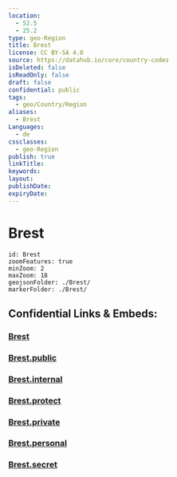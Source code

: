 ```yaml
---
location:
  - 52.5
  - 25.2
type: geo-Region
title: Brest
license: CC BY-SA 4.0
source: https://datahub.io/core/country-codes
isDeleted: false
isReadOnly: false
draft: false
confidential: public
tags:
  - geo/Country/Region
aliases:
  - Brest
Languages:
  - de
cssclasses:
  - geo-Region
publish: true
linkTitle:
keywords:
layout:
publishDate:
expiryDate:
---
```


# Brest

```leaflet
id: Brest
zoomFeatures: true 
minZoom: 2 
maxZoom: 18
geojsonFolder: ./Brest/
markerFolder: ./Brest/
```


## Confidential Links & Embeds: 

### [Brest](/_Standards/Earth/Continent/Europe/Europe~East/Belarus/Oblasts~Belarus/Brest.md) 

### [Brest.public](/_public/Earth/Continent/Europe/Europe~East/Belarus/Oblasts~Belarus/Brest.public.md) 

### [Brest.internal](/_internal/Earth/Continent/Europe/Europe~East/Belarus/Oblasts~Belarus/Brest.internal.md) 

### [Brest.protect](/_protect/Earth/Continent/Europe/Europe~East/Belarus/Oblasts~Belarus/Brest.protect.md) 

### [Brest.private](/_private/Earth/Continent/Europe/Europe~East/Belarus/Oblasts~Belarus/Brest.private.md) 

### [Brest.personal](/_personal/Earth/Continent/Europe/Europe~East/Belarus/Oblasts~Belarus/Brest.personal.md) 

### [Brest.secret](/_secret/Earth/Continent/Europe/Europe~East/Belarus/Oblasts~Belarus/Brest.secret.md)

